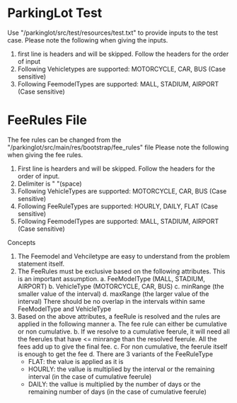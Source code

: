 # ParkingLot Test
Use "/parkinglot/src/test/resources/test.txt" to provide inputs to the test case.
Please note the following when giving the inputs.
1. first line is headers and will be skipped. Follow the headers for the order of input
2. Following Vehicletypes are supported: MOTORCYCLE, CAR, BUS (Case sensitive)
3. Following FeemodelTypes are supported: MALL, STADIUM, AIRPORT (Case sensitive)

# FeeRules File
The fee rules can be changed from the "/parkinglot/src/main/res/bootstrap/fee_rules" file
Please note the following when giving the fee rules.
1. First line is hearders and will be skipped. Follow the headers for the order of input.
2. Delimiter is " "(space)
3. Following VehicleTypes are supported: MOTORCYCLE, CAR, BUS (Case sensitive)
4. Following FeeRuleTypes are supported: HOURLY, DAILY, FLAT (Case sensitive)
5. Following FeemodelTypes are supported: MALL, STADIUM, AIRPORT (Case sensitive)

Concepts
1. The Feemodel and Vehciletype are easy to understand from the problem statement itself.
2. The FeeRules must be exclusive based on the following attributes. This is an important assumption.
  a. FeeModelType (MALL, STADIUM, AIRPORT)
  b. VehicleType (MOTORCYCLE, CAR, BUS)
  c. minRange (the smaller value of the interval)
  d. maxRange (the larger value of the interval)
  There should be no overlap in the intervals within same FeeModelType and VehicleType
3. Based on the above attributes, a feeRule is resolved and the rules are applied in the following manner
   a. The fee rule can either be cumulative or non cumulative. 
   b. If we resolve to a cumulative feerule, it will need all the feerules that have <= minrange than the resolved feerule. All the fees add up to give the final fee. 
   c. For non cumulative, the feerule itself is enough to get the fee
   d. There are 3 variants of the FeeRuleType
    - FLAT: the value is applied as it is
    - HOURLY: the vallue is multiplied by the interval or the remaining interval (in the case of cumulative feerule)
    - DAILY: the vallue is multiplied by the number of days or the remaining number of days (in the case of cumulative feerule)
  
